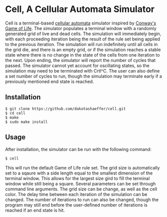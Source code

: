 # Cell, A Cellular Automata Simulator

Cell is a terminal-based [cellular automata](https://en.wikipedia.org/wiki/Cellular_automaton) simulator inspired by [Conway's Game of Life](https://en.wikipedia.org/wiki/Conway%27s_Game_of_Life). The simulator populates a terminal window with a randomly generated grid of live and dead cells. The simulation will immediately begin, with each proceeding iteration being the result of the rule set being applied to the previous iteration. The simulation will run indefinitely until all cells in the grid die, and there is an empty grid, or if the simulation reaches a stable state where there is no change in the state of the cells from one iteration to the next. Upon ending, the simulator will report the number of cycles that passed. The simulator cannot yet account for oscillating states, so the simulation may need to be terminated with Crtl^C. The user can also define a set number of cycles to run, though the simulation may terminate early if a previously mentioned end state is reached.

## Installation

```
$ git clone https://github.com/dakotashaeffer/cell.git
$ cd cell
$ make
$ sudo make install
```

## Usage

After installation, the simulator can be run with the following command:
```
$ cell
```
This will run the default Game of Life rule set. The grid size is automatically set to a sqaure with a side length equal to the smallest dimension of the terminal window. This allows for the largest size gird to fill the terminal window while still being a square. Several parameters can be set through command line arguments. The grid size can be change, as well as the cell color. The delay time between each iteration of the simulation can be changed. The number of iterations to run can also be changed, though the program may still end before the user-defined number of iterations is reached if an end state is hit.

